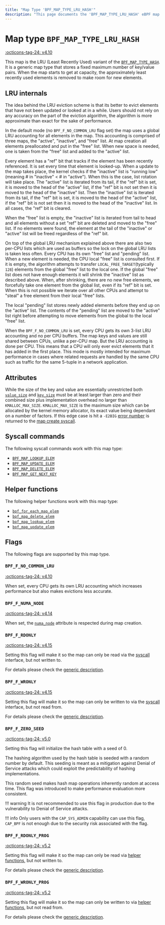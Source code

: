 ```yaml
---
title: "Map Type 'BPF_MAP_TYPE_LRU_HASH'"
description: "This page documents the 'BPF_MAP_TYPE_LRU_HASH' eBPF map type, including its definition, usage, program types that can use it, and examples."
---
```

# Map type `BPF_MAP_TYPE_LRU_HASH`

<!-- [FEATURE_TAG](BPF_MAP_TYPE_LRU_HASH) -->
[:octicons-tag-24: v4.10](https://github.com/torvalds/linux/commit/29ba732acbeece1e34c68483d1ec1f3720fa1bb3)
<!-- [/FEATURE_TAG] -->

This map is the LRU (Least Recently Used) variant of the [`BPF_MAP_TYPE_HASH`](../map-type/BPF_MAP_TYPE_HASH.md). It is a generic map type that stores a fixed maximum number of key/value pairs. When the map starts to get at capacity, the approximately least recently used elements is removed to make room for new elements.

## LRU internals

The idea behind the LRU eviction scheme is that its better to evict elements that have not been updated or looked at in a while. Users should not rely on any accuracy on the part of the eviction algorithm, the algorithm is more approximate than exact for the sake of performance.

In the default mode (no `BPF_F_NO_COMMON_LRU` flag set) the map uses a global LRU accounting for all elements in the map. This accounting is comprised of three maps, the "active", "inactive", and "free" list. At map creation all elements preallocated and put in the "free" list. When new space is needed, one is taken from the "free" list and added to the "active" list.

Every element has a "ref" bit that tracks if the element has been recently referenced. It is set every time that element is looked-up. When a update to the map takes place, the kernel checks if the "inactive" list is "running low" (meaning # in "inactive" < # in "active"). When this is the case, list rotation will take place. The "active" list is iterated from its tail, if the "ref" bit is set, it is moved to the head of the "active" list, if the "ref" bit is not set then it is moved to the head of the "inactive" list. Then the "inactive" list is iterated from its tail, if the "ref" bit is set, it is moved to the head of the "active" list, if the "ref" bit is not set then it is moved to the head of the "inactive" list. In all cases, the "ref" bit is cleared.

When the "free" list is empty, the "inactive" list is iterated from tail to head and all elements without a set "ref" bit are deleted and moved to the "free" list. If no elements were found, the element at the tail of the "inactive" or "active" list will be freed regardless of the "ref" bit.

On top of the global LRU mechanism explained above there are also two per-CPU lists which are used as buffers so the lock on the global LRU lists is taken less often. Every CPU has its own 
"free" list and "pending" list. When a new element is needed, the CPU local "free" list is consulted first. If it is empty, the algorithm attempts to transfer `LOCAL_FREE_TARGET`(typically `128`) elements from the global "free" list to the local one. If the global "free" list does not have enough elements it will shrink the "inactive" list as described above. When, after shrinking, there are no new free elements, we forcefully take one element from the global list, even if its "ref" bit is set. When this is not possible we iterate over all other CPUs and attempt to "steal" a free element from their local "free" lists.

The local "pending" list stores newly added elements before they end up on the "active" list. The contents of the "pending" list are moved to the "active" list right before attempting to move elements from the global to the local "free" list.

When the `BPF_F_NO_COMMON_LRU` is set, every CPU gets its own 3-list LRU accounting and no per CPU buffers. The map keys and values are still shared between CPUs, unlike a per-CPU map. But the LRU accounting is done per CPU. This means that a CPU will only ever evict elements that it has added in the first place. This mode is mostly intended for maximum performance in cases where related requests are handled by the same CPU such as traffic for the same 5-tuple in a network application.

## Attributes

While the size of the key and value are essentially unrestricted both [`value_size`](../syscall/BPF_MAP_CREATE.md#value_size) and [`key_size`](../syscall/BPF_MAP_CREATE.md#key_size) must be at least larger than zero and their combined size plus implementation overhead no larger than `KMALLOC_MAX_SIZE`. `KMALLOC_MAX_SIZE` is the maximum size which can be allocated by the kernel memory allocator, its exact value being dependant on a number of factors. If this edge case is hit a `-E2BIG` [error number](https://man7.org/linux/man-pages/man3/errno.3.html) is returned to the [map create syscall](../syscall/BPF_MAP_CREATE.md).

## Syscall commands

The following syscall commands work with this map type:

* [`BPF_MAP_LOOKUP_ELEM`](../syscall/BPF_MAP_LOOKUP_ELEM.md)
* [`BPF_MAP_UPDATE_ELEM`](../syscall/BPF_MAP_UPDATE_ELEM.md)
* [`BPF_MAP_DELETE_ELEM`](../syscall/BPF_MAP_DELETE_ELEM.md)
* [`BPF_MAP_GET_NEXT_KEY`](../syscall/BPF_MAP_GET_NEXT_KEY.md)

## Helper functions

The following helper functions work with this map type:

<!-- DO NOT EDIT MANUALLY -->
<!-- [MAP_HELPER_FUNC_REF] -->
 * [`bpf_for_each_map_elem`](../helper-function/bpf_for_each_map_elem.md)
 * [`bpf_map_delete_elem`](../helper-function/bpf_map_delete_elem.md)
 * [`bpf_map_lookup_elem`](../helper-function/bpf_map_lookup_elem.md)
 * [`bpf_map_update_elem`](../helper-function/bpf_map_update_elem.md)
<!-- [/MAP_HELPER_FUNC_REF] -->


## Flags

The following flags are supported by this map type.

### `BPF_F_NO_COMMON_LRU`
<!-- [FEATURE_TAG](BPF_F_NO_COMMON_LRU) -->
[:octicons-tag-24: v4.10](https://github.com/torvalds/linux/commit/29ba732acbeece1e34c68483d1ec1f3720fa1bb3)
<!-- [/FEATURE_TAG] -->

When set, every CPU gets its own LRU accounting which increases performance but also makes evictions less accurate.

### `BPF_F_NUMA_NODE`

[:octicons-tag-24: v4.14](https://github.com/torvalds/linux/commit/96eabe7a40aa17e613cf3db2c742ee8b1fc764d0)

When set, the [`numa_node`](../syscall/BPF_MAP_CREATE.md#numa_node) attribute is respected during map creation.

### `BPF_F_RDONLY`

[:octicons-tag-24: v4.15](https://github.com/torvalds/linux/commit/6e71b04a82248ccf13a94b85cbc674a9fefe53f5)

Setting this flag will make it so the map can only be read via the [syscall](../syscall/index.md) interface, but not written to.

For details please check the [generic description](../syscall/BPF_MAP_CREATE.md#bpf_f_rdonly).

### `BPF_F_WRONLY`

[:octicons-tag-24: v4.15](https://github.com/torvalds/linux/commit/6e71b04a82248ccf13a94b85cbc674a9fefe53f5)

Setting this flag will make it so the map can only be written to via the [syscall](../syscall/index.md) interface, but not read from.

For details please check the [generic description](../syscall/BPF_MAP_CREATE.md#bpf_f_wronly).

### `BPF_F_ZERO_SEED`

[:octicons-tag-24: v5.0](https://github.com/torvalds/linux/commit/96b3b6c9091d23289721350e32c63cc8749686be)

Setting this flag will initialize the hash table with a seed of 0.

The hashing algorithm used by the hash table is seeded with a random number by default. This seeding is meant as a mitigation against Denial of Service attacks which could exploit the predictability of hashing implementations.

This random seed makes hash map operations inherently random at access time. This flag was introduced to make performance evaluation more consistent.

!!! warning
    It is not recommended to use this flag in production due to the vulnerability to Denial of Service attacks.

!!! info
    Only users with the `CAP_SYS_ADMIN` capability can use this flag, `CAP_BPF` is not enough due to the security risk associated with the flag.

### `BPF_F_RDONLY_PROG`

[:octicons-tag-24: v5.2](https://github.com/torvalds/linux/commit/591fe9888d7809d9ee5c828020b6c6ae27c37229)

Setting this flag will make it so the map can only be read via [helper functions](../helper-function/index.md), but not written to.

For details please check the [generic description](../syscall/BPF_MAP_CREATE.md#bpf_f_rdonly_prog).

<!-- TODO:  -->

### `BPF_F_WRONLY_PROG`

[:octicons-tag-24: v5.2](https://github.com/torvalds/linux/commit/591fe9888d7809d9ee5c828020b6c6ae27c37229)

Setting this flag will make it so the map can only be written to via [helper functions](../helper-function/index.md), but not read from.

For details please check the [generic description](../syscall/BPF_MAP_CREATE.md#bpf_f_wronly_prog).


